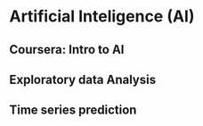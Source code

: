 # Artificial Inteligence (AI)

## Coursera: Intro to AI

## Exploratory data Analysis

## Time series prediction
